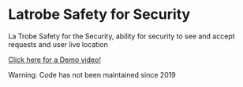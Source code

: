 # Latrobe Safety for Security
La Trobe Safety for the Security, ability for security to see and accept requests and user live location

[Click here for a Demo video! ](https://res.cloudinary.com/hbcfhna19/video/upload/v1619241947/LaTrobeSafety_ie6scd.mp4)



Warning: Code has not been maintained since 2019
